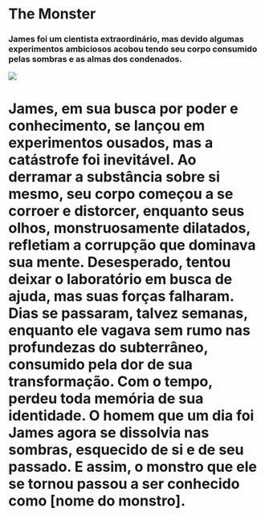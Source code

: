 # The Monster

### James foi um cientista extraordinário, mas devido algumas experimentos ambiciosos acobou tendo seu corpo consumido pelas sombras e as almas dos condenados.

<img src="./Visuals/Monster-Render.png">

# James, em sua busca por poder e conhecimento, se lançou em experimentos ousados, mas a catástrofe foi inevitável. Ao derramar a substância sobre si mesmo, seu corpo começou a se corroer e distorcer, enquanto seus olhos, monstruosamente dilatados, refletiam a corrupção que dominava sua mente. Desesperado, tentou deixar o laboratório em busca de ajuda, mas suas forças falharam. Dias se passaram, talvez semanas, enquanto ele vagava sem rumo nas profundezas do subterrâneo, consumido pela dor de sua transformação. Com o tempo, perdeu toda memória de sua identidade. O homem que um dia foi James agora se dissolvia nas sombras, esquecido de si e de seu passado. E assim, o monstro que ele se tornou passou a ser conhecido como [nome do monstro].
